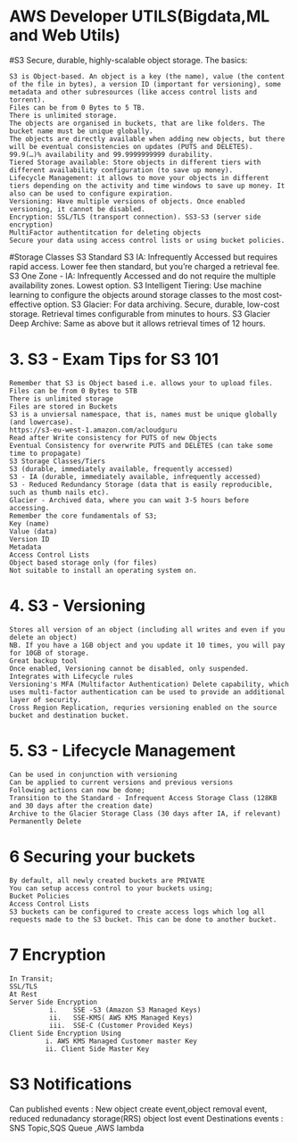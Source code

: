 # AWS Developer UTILS(Bigdata,ML and Web Utils)

#S3
	Secure, durable, highly-scalable object storage. The basics:

	S3 is Object-based. An object is a key (the name), value (the content of the file in bytes), a version ID (important for versioning), some metadata and other subresources (like access control lists and torrent).
	Files can be from 0 Bytes to 5 TB.
	There is unlimited storage.
	The objects are organised in buckets, that are like folders. The bucket name must be unique globally.
	The objects are directly available when adding new objects, but there will be eventual consistencies on updates (PUTS and DELETES).
	99.9(…)% availability and 99.9999999999 durability.
	Tiered Storage available: Store objects in different tiers with different availability configuration (to save up money).
	Lifecycle Management: it allows to move your objects in different tiers depending on the activity and time windows to save up money. It also can be used to configure expiration.
	Versioning: Have multiple versions of objects. Once enabled versioning, it cannot be disabled.
	Encryption: SSL/TLS (transport connection). SS3-S3 (server side encryption)
	MultiFactor authentitcation for deleting objects
	Secure your data using access control lists or using bucket policies.
#Storage Classes
	S3 Standard
	S3 IA: Infrequently Accessed but requires rapid access. Lower fee then standard, but you’re charged a retrieval fee.
	S3 One Zone - IA: Infrequently Accessed and do not require the multiple availability zones. Lowest option.
	S3 Intelligent Tiering: Use machine learning to configure the objects around storage classes to the most cost-effective option.
	S3 Glacier: For data archiving. Secure, durable, low-cost storage. Retrieval times configurable from minutes to hours.
	S3 Glacier Deep Archive: Same as above but it allows retrieval times of 12 hours.
	
# 3. S3 - Exam Tips for S3 101
	Remember that S3 is Object based i.e. allows your to upload files.
	Files can be from 0 Bytes to 5TB
	There is unlimited storage
	Files are stored in Buckets
	S3 is a unviersal namespace, that is, names must be unique globally (and lowercase).
	https://s3-eu-west-1.amazon.com/acloudguru
	Read after Write consistency for PUTS of new Objects
	Eventual Consistency for overwrite PUTS and DELETES (can take some time to propagate)
	S3 Storage Classes/Tiers
	S3 (durable, immediately available, frequently accessed)
	S3 - IA (durable, immediately available, infrequently accessed)
	S3 - Reduced Redundancy Storage (data that is easily reproducible, such as thumb nails etc).
	Glacier - Archived data, where you can wait 3-5 hours before accessing.
	Remember the core fundamentals of S3;
	Key (name)
	Value (data)
	Version ID
	Metadata
	Access Control Lists
	Object based storage only (for files)
	Not suitable to install an operating system on.
# 4. S3 - Versioning
	Stores all version of an object (including all writes and even if you delete an object)
	NB. If you have a 1GB object and you update it 10 times, you will pay for 10GB of storage.
	Great backup tool
	Once enabled, Versioning cannot be disabled, only suspended.
	Integrates with Lifecycle rules
	Versioning's MFA (Multifactor Authentication) Delete capability, which uses multi-factor authentication can be used to provide an additional layer of security.
	Cross Region Replication, requries versioning enabled on the source bucket and destination bucket.
# 5. S3 - Lifecycle Management
	Can be used in conjunction with versioning
	Can be applied to current versions and previous versions
	Following actions can now be done;
	Transition to the Standard - Infrequent Access Storage Class (128KB and 30 days after the creation date)
	Archive to the Glacier Storage Class (30 days after IA, if relevant)
	Permanently Delete	
# 6 Securing your buckets
	By default, all newly created buckets are PRIVATE
	You can setup access control to your buckets using;
	Bucket Policies
	Access Control Lists
	S3 buckets can be configured to create access logs which log all requests made to the S3 bucket. This can be done to another bucket.
# 7 Encryption
	In Transit;
	SSL/TLS
	At Rest
	Server Side Encryption
			  i. 	SSE -S3 (Amazon S3 Managed Keys)
			  ii.   SSE-KMS( AWS KMS Managed Keys)
			  iii.  SSE-C (Customer Provided Keys)
	Client Side Encryption Using   
	         i. AWS KMS Managed Customer master Key 
			 ii. Client Side Master Key 
	
	
# S3 Notifications 
  Can published events : New object create event,object removal event, reduced redunadancy storage(RRS) object lost event 
  Destinations events : SNS Topic,SQS Queue ,AWS lambda 
  
	
